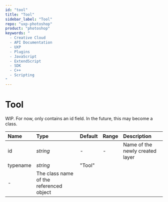 ```yaml
---
id: "tool"
title: "Tool"
sidebar_label: "Tool"
repo: "uxp-photoshop"
product: "photoshop"
keywords: "
  - Creative Cloud
  - API Documentation
  - UXP
  - Plugins
  - JavaScript
  - ExtendScript
  - SDK
  - C++
  - Scripting
"
---
```


# Tool

WIP. For now, only contains an id field. In the future, this may become a class.

| Name | Type | Default | Range | Description |
| :------ | :------ | :------ | :------ | :------ |
| id | *string* | - | - | Name of the newly created layer |
| typename | *string* | &quot;Tool&quot;
 | - | The class name of the referenced object |
